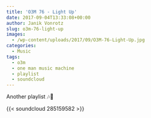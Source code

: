 ```yaml
---
title: 'O3M 76 - Light Up'
date: 2017-09-04T13:33:08+00:00
author: Janik Vonrotz
slug: o3m-76-light-up
images:
  - /wp-content/uploads/2017/09/O3M-76-Light-Up.jpg
categories:
  - Music
tags:
  - o3m
  - one man music machine
  - playlist
  - soundcloud
---
```

Another playlist 🎶🎹

{{< soundcloud 285159582 >}}
